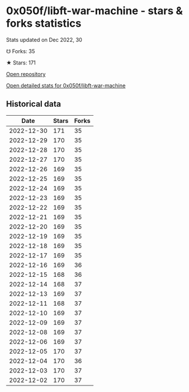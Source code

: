 # 0x050f/libft-war-machine - stars & forks statistics

Stats updated on Dec 2022, 30

☋ Forks: 35

★ Stars: 171

[Open repository](https://github.com/0x050f/libft-war-machine)

[Open detailed stats for 0x050f/libft-war-machine](https://reviewgithub.com/rep/0x050f/libft-war-machine)

## Historical data
| Date | Stars | Forks |
|------|-------|-------|
| 2022-12-30 | 171 | 35 | 
| 2022-12-29 | 170 | 35 | 
| 2022-12-28 | 170 | 35 | 
| 2022-12-27 | 170 | 35 | 
| 2022-12-26 | 169 | 35 | 
| 2022-12-25 | 169 | 35 | 
| 2022-12-24 | 169 | 35 | 
| 2022-12-23 | 169 | 35 | 
| 2022-12-22 | 169 | 35 | 
| 2022-12-21 | 169 | 35 | 
| 2022-12-20 | 169 | 35 | 
| 2022-12-19 | 169 | 35 | 
| 2022-12-18 | 169 | 35 | 
| 2022-12-17 | 169 | 35 | 
| 2022-12-16 | 169 | 36 | 
| 2022-12-15 | 168 | 36 | 
| 2022-12-14 | 168 | 37 | 
| 2022-12-13 | 169 | 37 | 
| 2022-12-11 | 168 | 37 | 
| 2022-12-10 | 169 | 37 | 
| 2022-12-09 | 169 | 37 | 
| 2022-12-08 | 169 | 37 | 
| 2022-12-06 | 169 | 37 | 
| 2022-12-05 | 170 | 37 | 
| 2022-12-04 | 170 | 36 | 
| 2022-12-03 | 170 | 37 | 
| 2022-12-02 | 170 | 37 | 

